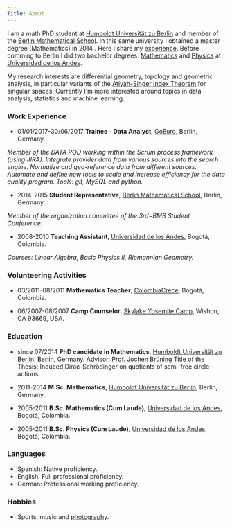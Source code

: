 ```yaml
---
Title: About
---
```


I am a math PhD student at [Humboldt Universität zu Berlin](https://www.mathematik.hu-berlin.de/de/forschung/forschungsgebiete/geometrische-analysis-und-spektraltheorie) and member of the [Berlin Mathematical School](http://www.math-berlin.de). In this same university I obtained a master degree (Mathematics) in 2014 . Here I share my [experience](http://www.math-berlin.de/about-bms/life-at-bms/life-at-bms/juan-from-colombia). Before comming to Berlin I did two bachelor degrees: [Mathematics](https://matematicas.uniandes.edu.co) and [Physics](https://fisica.uniandes.edu.co) at [Universidad de los Andes](https://uniandes.edu.co). 

My research interests are differential geometry, topology and geometric analysis, in particular variants of the [Atiyah-Singer Index Theorem](https://en.wikipedia.org/wiki/Atiyah–Singer_index_theorem) for singular spaces. Currently I'm more interested around topics in data analysis, statistics and machine learning.

### Work Experience

- 01/01/2017-30/06/2017 **Trainee - Data Analyst**, [GoEuro](https://www.goeuro.com), Berlin, Germany.

*Member of the DATA POD working within the Scrum process framework (using JIRA). Integrate provider data from various sources into the search engine. Normalize and geo-reference data from different sources. Automate and define new tools to scale and increase efficiency for the data quality program. Tools: git, MySQL and python.*

- 2014-2015 **Student Representative**, [Berlin Mathematical School](http://www.math-berlin.de), Berlin, Germany. 

*Member of the organization committee of the 3rd−BMS Student Conference.*

- 2008-2010 **Teaching Assistant**, [Universidad de los Andes](https://uniandes.edu.co), Bogotá, Colombia. 

*Courses: Linear Algebra, Basic Physics II, Riemannian Geometry.*

### Volunteering Activities

- 03/2011-08/2011 **Mathematics Teacher**, [ColombiaCrece](http://www.colombiacrece.org/#educacion-solidaria), Bogotá, Colombia. 

- 06/2007-08/2007 **Camp Counselor**, [Skylake Yosemite Camp](http://www.skylake.com), Wishon, CA 93669, USA.

### Education

- since 07/2014 **PhD candidate in Mathematics**, [Humboldt Universität zu Berlin](https://www.mathematik.hu-berlin.de/de/forschung/forschungsgebiete/geometrische-analysis-und-spektraltheorie), Berlin, Germany.
Advisor: [Prof. Jochen Brüning](https://www2.mathematik.hu-berlin.de/~bruening/)
Title of the Thesis: Induced Dirac-Schrödinger on quotients of semi-free circle actions.

- 2011-2014 **M.Sc. Mathematics**, [Humboldt Universität zu Berlin](https://www.mathematik.hu-berlin.de/de/forschung/forschungsgebiete/geometrische-analysis-und-spektraltheorie), Berlin, Germany.

- 2005-2011 **B.Sc. Mathematics (Cum Laude)**, [Universidad de los Andes](https://matematicas.uniandes.edu.co), Bogotá, Colombia.

- 2005-2011 **B.Sc. Physics (Cum Laude)**, [Universidad de los Andes](https://matematicas.uniandes.edu.co), Bogotá, Colombia.

### Languages 

- Spanish: Native proficiency.
- English: Full professional proficiency.
- German: Professional working proficiency.

### Hobbies

- Sports, music and [photography](https://www.flickr.com/photos/143384299@N04/). 

